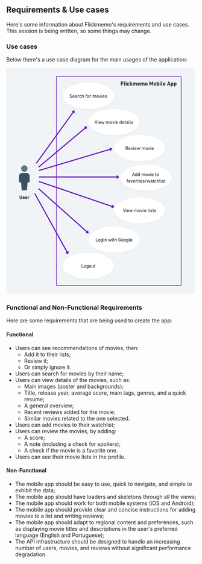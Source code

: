 ## Requirements & Use cases

Here's some information about Flickmemo's requirements and use cases. This session is being written, so some things may change.

### Use cases

Below there's a use case diagram for the main usages of the application:

<p align="left">
  <img width="500" height="600" src="../assets/use-case-diagram.png">
</p>

### Functional and Non-Functional Requirements

Here are some requirements that are being used to create the app:

#### Functional
 - Users can see recommendations of movies, then:
   - Add it to their lists;
   - Review it;
   - Or simply ignore it.
 - Users can search for movies by their name;
 - Users can view details of the movies, such as:
   - Main images (poster and backgrounds);
   - Title, release year, average score, main tags, genres, and a quick resume;
   - A general overview;
   - Recent reviews added for the movie;
   - Similar movies related to the one selected.
 - Users can add movies to their watchlist;
 - Users can review the movies, by adding:
   - A score;
   - A note (including a check for spoilers);
   - A check if the movie is a favorite one.
 - Users can see their movie lists in the profile.

#### Non-Functional
 - The mobile app should be easy to use, quick to navigate, and simple to exhibit the data;
 - The mobile app should have loaders and skeletons through all the views;
 - The mobile app should work for both mobile systems (iOS and Android);
 - The mobile app should provide clear and concise instructions for adding movies to a list and writing reviews;
 - The mobile app should adapt to regional content and preferences, such as displaying movie titles and descriptions in the user's preferred language (English and Portuguese);
 - The API infrastructure should be designed to handle an increasing number of users, movies, and reviews without significant performance degradation.
